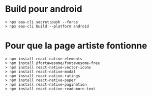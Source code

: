 # Build pour android

```
> npx eas-cli secret:push --force 
> npx eas-cli build --platform android
```

# Pour que la page artiste fontionne

```
> npm install react-native-elements 
> npm install @fortawesome/fontawesome-free 
> npm install react-native-vector-icons
> npm install react-native-modal
> npm install react-native-ratings 
> npm install react-native-paper
> npm install react-native-pagination
> npm install react-native-read-more-text
```

